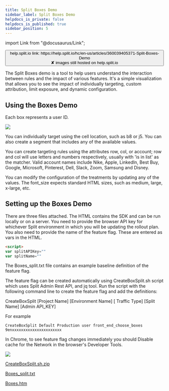 ```yaml
---
title: Split Boxes Demo
sidebar_label: Split Boxes Demo
helpdocs_is_private: false
helpdocs_is_published: true
sidebar_position: 5
---
```


import Link from "@docusaurus/Link";

<p>
  <button style={{borderRadius:'8px', border:'1px', fontFamily:'Courier New', fontWeight:'800', textAlign:'left'}}> help.split.io link: https://help.split.io/hc/en-us/articles/360039405371-Split-Boxes-Demo  <br /> ✘ images still hosted on help.split.io </button>
</p>

The Split Boxes demo is a tool to help users understand the interaction between rules and the impact of various features. It's a simple visualization that allows you to see the impact of individually targeting, custom attribution, limit exposure, and dynamic configuration.

## Using the Boxes Demo

Each box represents a user ID.  

![](https://help.split.io/hc/article_attachments/26801689779725)

You can individually target using the cell location, such as b8 or j5.  You can also create a segment that includes any of the available values.

You can create targeting rules using the attributes row, col, or account; row and col will use letters and numbers respectively, usually with 'is in list' as the matcher.  Valid account names include Nike, Apple, LinkedIn, Best Buy, Google, Microsoft, Pinterest, Dell, Slack, Zoom, Samsung and Disney.

You can modify the configuration of the treatments by updating any of the values.  The font_size expects standard HTML sizes, such as medium, large, x-large, etc.

## Setting up the Boxes Demo

There are three files attached.  The HTML contains the SDK and can be run locally or on a server.  You need to provide the browser API key for whichever Split environment in which you will be updating the rollout plan.  You also need to provide the name of the feature flag.  These are entered as vars in the HTML.

```html
<script>
var splitAPIKey=""
var splitName=""
```

The Boxes_split.txt file contains an example baseline definition of the feature flag.

The feature flag can be created automatically using CreateBoxSplit.sh script which uses Split Admin Rest API, and jq tool. Run the script with the following command line to create the feature flag and add the definitions:

CreateBoxSplit [Project Name] [Environment Name] [
Traffic Type] [Split Name] [Admin API_KEY]

For example
```
CreateBoxSplit Default Production user front_end_choose_boxes 9enxxxxxxxxxxxxxxxxxxxxxx
```

In Chrome, to see feature flag changes immediately you should Disable cache for the Network in the browser's Developer Tools.

![](https://help.split.io/hc/article_attachments/360048654411)

[CreateBoxSplit.sh.zip](https://help.split.io/hc/en-us/article_attachments/360048733612)

[Boxes_split.txt](https://help.split.io/hc/en-us/article_attachments/10304905177869)

[Boxes.htm](https://help.split.io/hc/en-us/article_attachments/26801650994957)